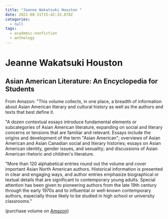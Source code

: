 ```yaml
---
title: "Jeanne Wakatsuki Houston "
date: 2021-08-31T15:42:33.878Z
categories:
  - null
tags:
  - academic-nonfiction
  - anthology
---
```

# Jeanne Wakatsuki Houston

## Asian American Literature: An Encyclopedia for Students

From Amazon: "This volume collects, in one place, a breadth of information about Asian American literary and cultural history as well as the authors and texts that best define it.

"A dozen contextual essays introduce fundamental elements or subcategories of Asian American literature, expanding on social and literary concerns or tensions that are familiar and relevant. Essays include the origins and development of the term "Asian American"; overviews of Asian American and Asian Canadian social and literary histories; essays on Asian American identity, gender issues, and sexuality; and discussions of Asian American rhetoric and children's literature.

"More than 120 alphabetical entries round out the volume and cover important Asian North American authors. Historical information is presented in clear and engaging ways, and author entries emphasize biographical or textual details that are significant to contemporary young adults. Special attention has been given to pioneering authors from the late 19th century through the early 1970s and to influential or well-known contemporary authors, especially those likely to be studied in high school or university classrooms."

(purchase volume on [Amazon](https://smile.amazon.com/Asian-American-Literature-Encyclopedia-Students/dp/1440872880))